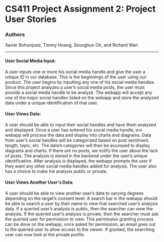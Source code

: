 # CS411 Project Assignment 2: Project User Stories

### Authors
Xavier Bohorquez, Timmy Hoang, Seunghun Oh, and Richard Wan

---

#### User Social Media Input:
A user inputs one or more his social media handle and give the user a unique ID in our database.
This is the beginnings of the user using our product. The user begins by inputting any one of his social media handles. Since this project analyzes a user’s social media posts, the user must provide a social media handle to be analyze. The webapp will accept any one of the major social handles listed on the webapp and store the analyzed data under a unique identification of that user.


#### User Views Data:
A user should be able to input their social handles and have them analyzed and displayed.
Once a user has entered his social media handle, our webapp will process the data and display into charts and diagrams. Data from user’s social handles will be categorized based on post sentiment, length, topic, etc. The data’s categories will then be accessed to display diagrams and charts. If there are no posts, we notify the user about the lack of posts. The analysis is stored in the backend under the user’s unique identification. After analysis is displayed, the webapp prompts the user if they want any other social media handles added for analysis. The user also has a choice to make his analysis public or private.


#### User Views Another User's Data:
A user should be able to view another user’s data to varying degrees depending on the target’s consent level.
A search bar in the webapp should be able to search a user by their name to view that searched user’s analysis data. If a queried user’s analysis is public, then the searcher can view the analysis. If the queried user’s analysis is private, then the searcher must ask the queried user for permission to view. This permission granting process can be done on the webapp; once asked for permission, an email goes out to the queried user to allow access to the viewer. If granted, the searching user can now look at the private profile.
